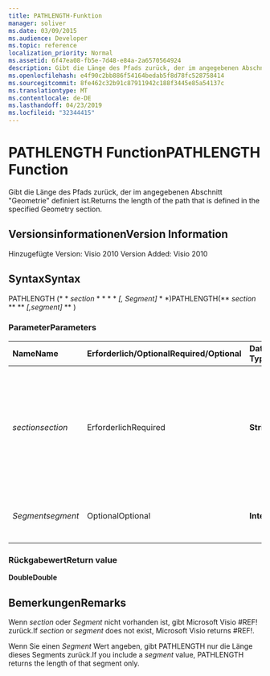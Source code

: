```yaml
---
title: PATHLENGTH-Funktion
manager: soliver
ms.date: 03/09/2015
ms.audience: Developer
ms.topic: reference
localization_priority: Normal
ms.assetid: 6f47ea08-fb5e-7d48-e84a-2a6570564924
description: Gibt die Länge des Pfads zurück, der im angegebenen Abschnitt "Geometrie" definiert ist.
ms.openlocfilehash: e4f90c2bb886f54164bedab5f8d78fc528758414
ms.sourcegitcommit: 8fe462c32b91c87911942c188f3445e85a54137c
ms.translationtype: MT
ms.contentlocale: de-DE
ms.lasthandoff: 04/23/2019
ms.locfileid: "32344415"
---
```

# <a name="pathlength-function"></a><span data-ttu-id="25e68-103">PATHLENGTH Function</span><span class="sxs-lookup"><span data-stu-id="25e68-103">PATHLENGTH Function</span></span>

<span data-ttu-id="25e68-104">Gibt die Länge des Pfads zurück, der im angegebenen Abschnitt "Geometrie" definiert ist.</span><span class="sxs-lookup"><span data-stu-id="25e68-104">Returns the length of the path that is defined in the specified Geometry section.</span></span>
  
## <a name="version-information"></a><span data-ttu-id="25e68-105">Versionsinformationen</span><span class="sxs-lookup"><span data-stu-id="25e68-105">Version Information</span></span>

<span data-ttu-id="25e68-106">Hinzugefügte Version: Visio 2010
</span><span class="sxs-lookup"><span data-stu-id="25e68-106">Version Added: Visio 2010</span></span> 
  
## <a name="syntax"></a><span data-ttu-id="25e68-107">Syntax</span><span class="sxs-lookup"><span data-stu-id="25e68-107">Syntax</span></span>

<span data-ttu-id="25e68-108">PATHLENGTH (\* \* *section* \* \* \* \* *[, Segment]* \* \*)</span><span class="sxs-lookup"><span data-stu-id="25e68-108">PATHLENGTH(\*\* *section* \*\* \*\* *[,segment]* \*\* )</span></span> 
  
### <a name="parameters"></a><span data-ttu-id="25e68-109">Parameter</span><span class="sxs-lookup"><span data-stu-id="25e68-109">Parameters</span></span>

|<span data-ttu-id="25e68-110">**Name**</span><span class="sxs-lookup"><span data-stu-id="25e68-110">**Name**</span></span>|<span data-ttu-id="25e68-111">**Erforderlich/Optional**</span><span class="sxs-lookup"><span data-stu-id="25e68-111">**Required/Optional**</span></span>|<span data-ttu-id="25e68-112">**Datentyp**</span><span class="sxs-lookup"><span data-stu-id="25e68-112">**Data Type**</span></span>|<span data-ttu-id="25e68-113">**Beschreibung**</span><span class="sxs-lookup"><span data-stu-id="25e68-113">**Description**</span></span>|
|:-----|:-----|:-----|:-----|
| <span data-ttu-id="25e68-114">_section_</span><span class="sxs-lookup"><span data-stu-id="25e68-114">_section_</span></span> <br/> |<span data-ttu-id="25e68-115">Erforderlich</span><span class="sxs-lookup"><span data-stu-id="25e68-115">Required</span></span>  <br/> |<span data-ttu-id="25e68-116">**String**</span><span class="sxs-lookup"><span data-stu-id="25e68-116">**String**</span></span> <br/> |<span data-ttu-id="25e68-117">Der Abschnitt "Geometrie", der den Pfad darstellt, angegeben mit einer Referenz auf dessen Zelle "Path" (z. B. Geometrie1.Path).</span><span class="sxs-lookup"><span data-stu-id="25e68-117">The Geometry section that represents the path, specified by a reference to its Path cell (for example, Geometry1.Path).</span></span>  <br/> |
| <span data-ttu-id="25e68-118">_Segment_</span><span class="sxs-lookup"><span data-stu-id="25e68-118">_segment_</span></span> <br/> |<span data-ttu-id="25e68-119">Optional</span><span class="sxs-lookup"><span data-stu-id="25e68-119">Optional</span></span>  <br/> |<span data-ttu-id="25e68-120">**Integer**</span><span class="sxs-lookup"><span data-stu-id="25e68-120">**Integer**</span></span> <br/> |<span data-ttu-id="25e68-121">Das auf 1 basierende Segment des zu messenden Pfads.</span><span class="sxs-lookup"><span data-stu-id="25e68-121">The 1-based segment of the path to measure.</span></span>  <br/> |
   
### <a name="return-value"></a><span data-ttu-id="25e68-122">Rückgabewert</span><span class="sxs-lookup"><span data-stu-id="25e68-122">Return value</span></span>

 <span data-ttu-id="25e68-123">**Double**</span><span class="sxs-lookup"><span data-stu-id="25e68-123">**Double**</span></span>
  
## <a name="remarks"></a><span data-ttu-id="25e68-124">Bemerkungen</span><span class="sxs-lookup"><span data-stu-id="25e68-124">Remarks</span></span>

<span data-ttu-id="25e68-125">Wenn _section_ oder _Segment_ nicht vorhanden ist, gibt Microsoft Visio #REF! zurück.</span><span class="sxs-lookup"><span data-stu-id="25e68-125">If  _section_ or  _segment_ does not exist, Microsoft Visio returns #REF!.</span></span> 
  
<span data-ttu-id="25e68-126">Wenn Sie einen _Segment_ Wert angeben, gibt PATHLENGTH nur die Länge dieses Segments zurück.</span><span class="sxs-lookup"><span data-stu-id="25e68-126">If you include a  _segment_ value, PATHLENGTH returns the length of that segment only.</span></span> 
  

